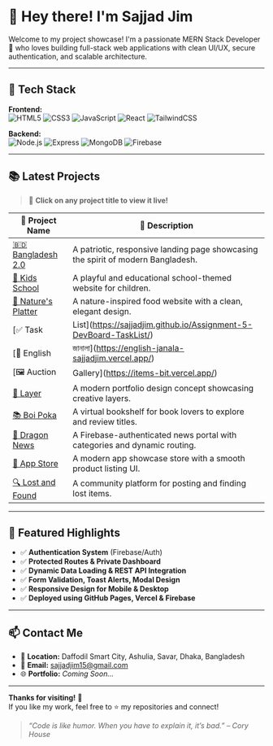 # 👋 Hey there! I'm Sajjad Jim

Welcome to my project showcase! I'm a passionate MERN Stack Developer 🚀 who loves building full-stack web applications with clean UI/UX, secure authentication, and scalable architecture.

---

## 🔧 Tech Stack

**Frontend:**  
![HTML5](https://img.shields.io/badge/HTML5-E34F26?style=flat&logo=html5&logoColor=white)
![CSS3](https://img.shields.io/badge/CSS3-1572B6?style=flat&logo=css3&logoColor=white)
![JavaScript](https://img.shields.io/badge/JavaScript-F7DF1E?style=flat&logo=javascript&logoColor=black)
![React](https://img.shields.io/badge/React-20232A?style=flat&logo=react&logoColor=61DAFB)
![TailwindCSS](https://img.shields.io/badge/TailwindCSS-38B2AC?style=flat&logo=tailwind-css&logoColor=white)

**Backend:**  
![Node.js](https://img.shields.io/badge/Node.js-339933?style=flat&logo=node.js&logoColor=white)
![Express](https://img.shields.io/badge/Express.js-000000?style=flat&logo=express&logoColor=white)
![MongoDB](https://img.shields.io/badge/MongoDB-4EA94B?style=flat&logo=mongodb&logoColor=white)
![Firebase](https://img.shields.io/badge/Firebase-FFCA28?style=flat&logo=firebase&logoColor=black)

---

## 📚 Latest Projects

> 🔗 **Click on any project title to view it live!**

| 🧩 Project Name           | 📄 Description |
|---------------------------|----------------|
| [🇧🇩 Bangladesh 2.0](https://sajjadjim.github.io/Assignment-1--Bnagladesh-2.0/) | A patriotic, responsive landing page showcasing the spirit of modern Bangladesh. |
| [🏫 Kids School](https://sajjadjim.github.io/Assignment-2--Kids-school/) | A playful and educational school-themed website for children. |
| [🌿 Nature's Platter](https://sajjadjim.github.io/Assignment--3--Nature-s-Platter/) | A nature-inspired food website with a clean, elegant design. |
| [✅ Task | List](https://sajjadjim.github.io/Assignment-5-DevBoard-TaskList/) | A personal task management app with dynamic features. |
| [📘 English | জানালা](https://english-janala-sajjadjim.vercel.app/) | An English learning platform designed for Bangla-speaking users. |
| [🖼️ Auction | Gallery](https://items-bit.vercel.app/) | A sleek item listing and auction-style gallery with interactive UI. |
| [🎨 Layer](https://layer-website-liard.vercel.app/) | A modern portfolio design concept showcasing creative layers. |
| [📚 Boi Poka](https://boipoka-website.vercel.app/) | A virtual bookshelf for book lovers to explore and review titles. |
| [📰 Dragon News](https://dragon-news-with-authentication.vercel.app/category/1) | A Firebase-authenticated news portal with categories and dynamic routing. |
| [🛒 App Store](https://app-store-sajjadjim.vercel.app/) | A modern app showcase store with a smooth product listing UI. |
| [🔍 Lost and Found](https://lost-and-found-website-c7da7.web.app/) | A community platform for posting and finding lost items. |

---


## 🚀 Featured Highlights

- ✅ **Authentication System** (Firebase/Auth)
- ✅ **Protected Routes & Private Dashboard**
- ✅ **Dynamic Data Loading & REST API Integration**
- ✅ **Form Validation, Toast Alerts, Modal Design**
- ✅ **Responsive Design for Mobile & Desktop**
- ✅ **Deployed using GitHub Pages, Vercel & Firebase**

---

## 📫 Contact Me

- 📍 **Location:** Daffodil Smart City, Ashulia, Savar, Dhaka, Bangladesh  
- 📧 **Email:** sajjadjim15@gmail.com  
- 🌐 **Portfolio:** _Coming Soon..._

---

**Thanks for visiting!** 🌟  
If you like my work, feel free to ⭐️ my repositories and connect!

> _“Code is like humor. When you have to explain it, it’s bad.” – Cory House_

